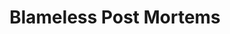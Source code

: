 ---
title:      "Blameless Post Mortems"
ring:       trial
quadrant:   methods-and-patterns
featured:   false
---